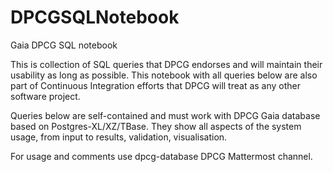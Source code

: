 # DPCGSQLNotebook
Gaia DPCG SQL notebook


This is collection of SQL queries that DPCG endorses and will maintain their usability as long as possible. 
This notebook with all queries below are also part of Continuous Integration efforts that DPCG will treat as any other software project.

Queries below are self-contained and must work with DPCG Gaia database based on Postgres-XL/XZ/TBase.
They show all aspects of the system usage, from input to results, validation, visualisation.

For usage and comments use dpcg-database DPCG Mattermost channel.
